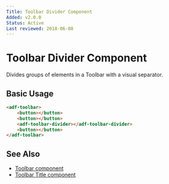 ```yaml
---
Title: Toolbar Divider Component
Added: v2.0.0
Status: Active
Last reviewed: 2018-06-08
---
```


# Toolbar Divider Component

Divides groups of elements in a Toolbar with a visual separator.

## Basic Usage

```html
<adf-toolbar>
    <button></button>
    <button></button>
    <adf-toolbar-divider></adf-toolbar-divider>
    <button></button>
</adf-toolbar>
```

## See Also

-   [Toolbar component](toolbar.component.md)
-   [Toolbar Title component](toolbar-title.component.md)
